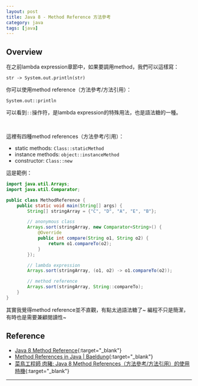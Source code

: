 ```yaml
---
layout: post
title: Java 8 - Method Reference 方法參考
category: java
tags: [java]
---
```


## Overview

在之前lambda expression章節中，如果要調用method，我們可以這樣寫：

```
str -> System.out.println(str)
```

你可以使用method reference（方法參考/方法引用）：

```
System.out::println
```

可以看到`::`操作符，是lambda expression的特殊用法，也是語法糖的一種。

<br>

這裡有四種method references（方法參考/引用）：

- static methods: `Class::staticMethod`
- instance methods: `object::instanceMethod`
- constructor: `Class::new`


這是範例：

```java
import java.util.Arrays;
import java.util.Comparator;

public class MethodReference {
    public static void main(String[] args) {
        String[] stringArray = {"C", "D", "A", "E", "B"};

        // anonymous class
        Arrays.sort(stringArray, new Comparator<String>() {
            @Override
            public int compare(String o1, String o2) {
                return o1.compareTo(o2);
            }
        });

        // lambda expression
        Arrays.sort(stringArray, (o1, o2) -> o1.compareTo(o2));

        // method reference
        Arrays.sort(stringArray, String::compareTo);
    }
}
```

其實我覺得method reference並不直觀，有點太過語法糖了~ 編程不只是簡潔，有時也是需要兼顧閱讀性~

## Reference

- [Java 8 Method Reference](https://beginnersbook.com/2017/10/method-references-in-java-8/){:target="_blank"}
- [Method References in Java \| Baeldung](https://www.baeldung.com/java-method-references){:target="_blank"}
- [菜鳥工程師 肉豬: Java 8 Method References（方法參考/方法引用）的使用時機](https://matthung0807.blogspot.com/2018/08/java-8-method-references.html){:target="_blank"}

---